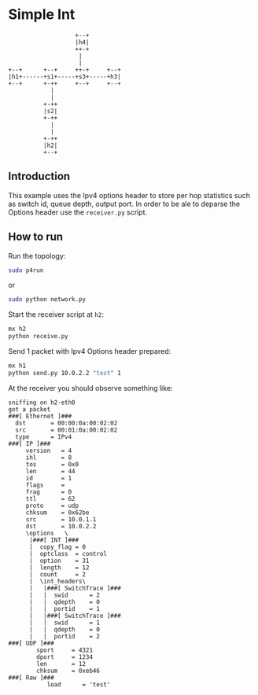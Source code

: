 # Simple Int

```
                   +--+
                   |h4|
                   ++-+
                    |
                    |
+--+      +--+     ++-+     +--+
|h1+------+s1+-----+s3+-----+h3|
+--+      +-++     +--+     +--+
            |
            |
          +-++
          |s2|
          +-++
            |
            |
          +-++
          |h2|
          +--+
```

## Introduction

This example uses the Ipv4 options header to store per hop statistics such as switch id, queue depth, output port. In order to be ale to
deparse the Options header use the `receiver.py` script.

## How to run

Run the topology:
```bash
sudo p4run
```

or
```bash
sudo python network.py
```

Start the receiver script at `h2`:
```bash
mx h2
python receive.py
```

Send 1 packet with Ipv4 Options header prepared:
```bash
mx h1
python send.py 10.0.2.2 "test" 1
```

At the receiver you should observe something like:
```
sniffing on h2-eth0
got a packet
###[ Ethernet ]### 
  dst       = 00:00:0a:00:02:02
  src       = 00:01:0a:00:02:02
  type      = IPv4
###[ IP ]### 
     version   = 4
     ihl       = 8
     tos       = 0x0
     len       = 44
     id        = 1
     flags     = 
     frag      = 0
     ttl       = 62
     proto     = udp
     chksum    = 0x62be
     src       = 10.0.1.1
     dst       = 10.0.2.2
     \options   \
      |###[ INT ]### 
      |  copy_flag = 0
      |  optclass  = control
      |  option    = 31
      |  length    = 12
      |  count     = 2
      |  \int_headers\
      |   |###[ SwitchTrace ]### 
      |   |  swid      = 2
      |   |  qdepth    = 0
      |   |  portid    = 1
      |   |###[ SwitchTrace ]### 
      |   |  swid      = 1
      |   |  qdepth    = 0
      |   |  portid    = 2
###[ UDP ]### 
        sport     = 4321
        dport     = 1234
        len       = 12
        chksum    = 0xeb46
###[ Raw ]### 
           load      = 'test'
```